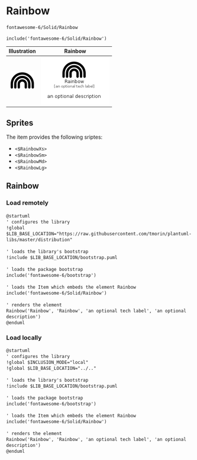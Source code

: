 # Rainbow


```text
fontawesome-6/Solid/Rainbow
```

```text
include('fontawesome-6/Solid/Rainbow')
```



| Illustration | Rainbow |
| :---: | :---: |
| ![illustration for Illustration](../../fontawesome-6/Solid/Rainbow.png) | ![illustration for Rainbow](../../fontawesome-6/Solid/Rainbow.Local.png) |



## Sprites
The item provides the following sriptes:

- `<$RainbowXs>`
- `<$RainbowSm>`
- `<$RainbowMd>`
- `<$RainbowLg>`





## Rainbow

### Load remotely
```plantuml
@startuml
' configures the library
!global $LIB_BASE_LOCATION="https://raw.githubusercontent.com/tmorin/plantuml-libs/master/distribution"

' loads the library's bootstrap
!include $LIB_BASE_LOCATION/bootstrap.puml

' loads the package bootstrap
include('fontawesome-6/bootstrap')

' loads the Item which embeds the element Rainbow
include('fontawesome-6/Solid/Rainbow')

' renders the element
Rainbow('Rainbow', 'Rainbow', 'an optional tech label', 'an optional description')
@enduml
```

### Load locally
```plantuml
@startuml
' configures the library
!global $INCLUSION_MODE="local"
!global $LIB_BASE_LOCATION="../.."

' loads the library's bootstrap
!include $LIB_BASE_LOCATION/bootstrap.puml

' loads the package bootstrap
include('fontawesome-6/bootstrap')

' loads the Item which embeds the element Rainbow
include('fontawesome-6/Solid/Rainbow')

' renders the element
Rainbow('Rainbow', 'Rainbow', 'an optional tech label', 'an optional description')
@enduml
```

